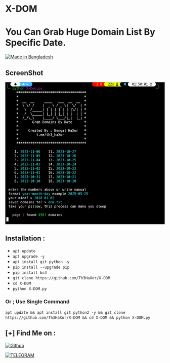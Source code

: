 # X-DOM
# You Can Grab Huge Domain List By Specific Date.
<p align="left">
<a href="#"><img title="Made in Bangladesh" src="https://img.shields.io/badge/MADE%20IN-BANGLADESH-green?colorA=%23ff0000&colorB=%23017e40&style=for-the-badge"></a>


## ScreenShot

<img src='https://raw.githubusercontent.com/Th3HaXor/X-DOM/main/20231110_092340.jpg'>

## Installation :
* `apt update`
* `apt upgrade -y`
* `apt install git python -y`
* `pip install --upgrade pip`
* `pip install bs4`
* `git clone https://github.com/Th3HaXor/X-DOM`
* `cd X-DOM`
* `python X-DOM.py`

### Or ; Use Single Command
```
apt update && apt install git python2 -y && git clone https://github.com/Th3HaXor/X-DOM && cd X-DOM && python X-DOM.py
```

## [+] Find Me on :
[![Github](https://img.shields.io/badge/Github-Th3HaXor-black?style=for-the-badge&logo=github)](https://github.com/Th3HaXor)

[![TELEGRAM](https://img.shields.io/badge/TELEGRAM-Th3HaXor-blue?style=for-the-badge&logo=telegram)](https://t.me/th3_haXor)
